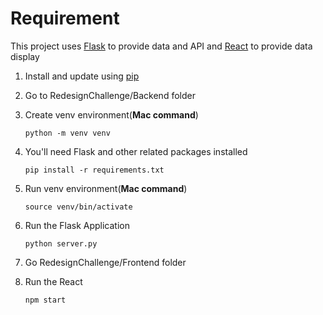 # Requirement

This project uses [Flask](https://flask.palletsprojects.com/en/3.0.x/) to provide data and API and [React](https://react.dev/) to provide data display

1. Install and update using [pip](https://pip.pypa.io/en/stable/getting-started/)

2. Go to RedesignChallenge/Backend folder
3. Create venv environment(**Mac command**)
   ```
   python -m venv venv
   ```
4. You'll need Flask and other related packages installed
   ```
   pip install -r requirements.txt
   ```
5. Run venv environment(**Mac command**)
   ```
   source venv/bin/activate
   ```
6. Run the Flask Application
   ```
   python server.py
   ```
7. Go RedesignChallenge/Frontend folder
8. Run the React
   ```
   npm start
   ```